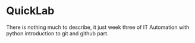 # QuickLab
There is nothing much to describe, it just week three of IT Automation with python introduction to git and github part.
